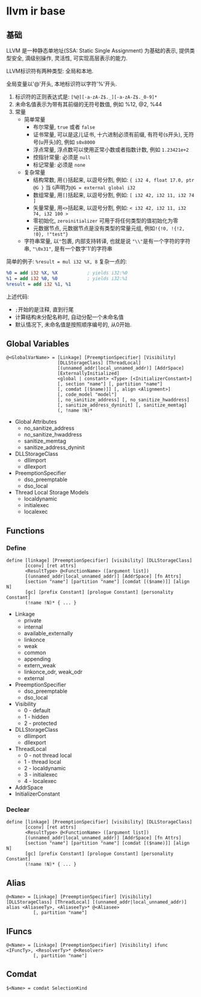 # llvm ir base

## 基础
LLVM 是一种静态单地址(SSA: Static Single Assignment) 为基础的表示, 提供类型安全, 滴级别操作, 灵活性, 可实现高层表示的能力.

LLVM标识符有两种类型: 全局和本地.

全局变量以'@'开头, 本地标识符以字符'%'开头. 
1. 标识符的正则表达式是: `[%@][-a-zA-Z$._][-a-zA-Z$._0-9]*`
2. 未命名值表示为带有其前缀的无符号数值, 例如 %12, @2, %44
3. 常量
   * 简单常量
     * 布尔常量, `true` 或者 `false`
     * 证书常量, 可以是这儿证书, 十六进制必须有前缀, 有符号(s开头), 无符号(u开头)的, 例如 `s0x8000`
     * 浮点常量, 浮点数可以使用正常小数或者指数计数, 例如 `1.23421e+2`
     * 控指针常量: 必须是 `null`
     * 标记常量: 必须是 `none`
   * 复杂常量
     * 结构常数, 用`{}`括起来, 以逗号分割, 例如: `{ i32 4, float 17.0, ptr @G }` 当 `G`声明为`@G = external global i32`
     * 数组常量, 用`[]`括起来, 以逗号分割, 例如: `[ i32 42, i32 11, i32 74 ]`
     * 矢量常量, 用`<>`括起来, 以逗号分割, 例如: `< i32 42, i32 11, i32 74, i32 100 >`
     * 零初始化, `zeroinitializer` 可用于将任何类型的值初始化为零
     * 元数据节点, 元数据节点是没有类型的常量元组, 例如`!{!0, !{!2, !0}, !"test"}`
   * 字符串常量, 以`"`包裹, 内部支持转译, 也就是说 `"\\"`是有一个字符的字符串, `"\0x31"`, 是有一个数字'1'的字符串

简单的例子: `%result = mul i32 %X, 8`
复杂一点的:
```llvm
%0 = add i32 %X, %X           ; yields i32:%0
%1 = add i32 %0, %0           ; yields i32:%1
%result = add i32 %1, %1
```
上述代码:
* `;`开始的是注释, 直到行尾
* 计算结构未分配名称时, 自动分配一个未命名值
* 默认情况下, 未命名值是按照顺序编号的, 从0开始.

## Global Variables
```
@<GlobalVarName> = [Linkage] [PreemptionSpecifier] [Visibility]
                   [DLLStorageClass] [ThreadLocal]
                   [(unnamed_addr|local_unnamed_addr)] [AddrSpace]
                   [ExternallyInitialized]
                   <global | constant> <Type> [<InitializerConstant>]
                   [, section "name"] [, partition "name"]
                   [, comdat [($name)]] [, align <Alignment>]
                   [, code_model "model"]
                   [, no_sanitize_address] [, no_sanitize_hwaddress]
                   [, sanitize_address_dyninit] [, sanitize_memtag]
                   (, !name !N)*
```

* Global Attributes
  * no_sanitize_address
  * no_sanitize_hwaddress
  * sanitize_memtag
  * sanitize_address_dyninit
* DLLStorageClass
  * dllimport
  * dllexport
* PreemptionSpecifier
  * dso_preemptable
  * dso_local
* Thread Local Storage Models
  * localdynamic
  * initialexec
  * localexec

## Functions
### Define
```
define [linkage] [PreemptionSpecifier] [visibility] [DLLStorageClass]
       [cconv] [ret attrs]
       <ResultType> @<FunctionName> ([argument list])
       [(unnamed_addr|local_unnamed_addr)] [AddrSpace] [fn Attrs]
       [section "name"] [partition "name"] [comdat [($name)]] [align N]
       [gc] [prefix Constant] [prologue Constant] [personality Constant]
       (!name !N)* { ... }
```

* Linkage
  * private
  * internal
  * available_externally
  * linkonce
  * weak
  * common
  * appending
  * extern_weak
  * linkonce_odr, weak_odr
  * external
* PreemptionSpecifier
  * dso_preemptable
  * dso_local
* Visibility
  * 0 - default
  * 1 - hidden
  * 2 - protected
* DLLStorageClass
  * dllimport
  * dllexport
* ThreadLocal
  * 0 - not thread local
  * 1 - thread local
  * 2 - localdynamic
  * 3 - initialexec
  * 4 - localexec
* AddrSpace
* InitializerConstant

### Declear
```
define [linkage] [PreemptionSpecifier] [visibility] [DLLStorageClass]
       [cconv] [ret attrs]
       <ResultType> @<FunctionName> ([argument list])
       [(unnamed_addr|local_unnamed_addr)] [AddrSpace] [fn Attrs]
       [section "name"] [partition "name"] [comdat [($name)]] [align N]
       [gc] [prefix Constant] [prologue Constant] [personality Constant]
       (!name !N)* { ... }
```

## Alias
```
@<Name> = [Linkage] [PreemptionSpecifier] [Visibility] [DLLStorageClass] [ThreadLocal] [(unnamed_addr|local_unnamed_addr)] alias <AliaseeTy>, <AliaseeTy>* @<Aliasee>
          [, partition "name"]
```

## IFuncs
```
@<Name> = [Linkage] [PreemptionSpecifier] [Visibility] ifunc <IFuncTy>, <ResolverTy>* @<Resolver>
          [, partition "name"]
```

## Comdat
```
$<Name> = comdat SelectionKind

```